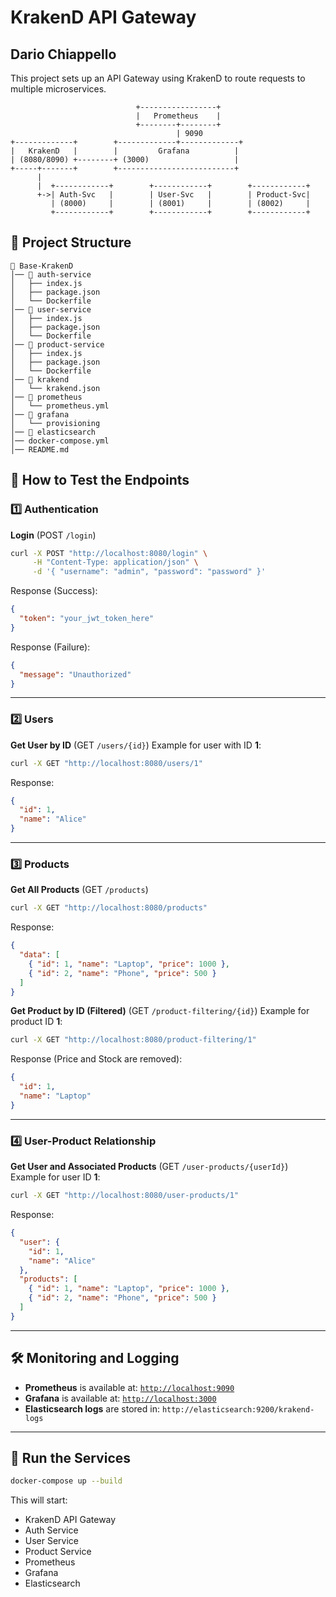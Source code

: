# KrakenD API Gateway

## Dario Chiappello

This project sets up an API Gateway using KrakenD to route requests to multiple microservices.

```
                            +-----------------+
                            |   Prometheus    |
                            +--------+--------+
                                     | 9090
+-------------+        +-------------+-------------+
|   KrakenD   |        |         Grafana          |
| (8080/8090) +--------+ (3000)                   |
+-----+-------+        +--------------------------+
      |
      |  +------------+        +------------+        +------------+
      +->| Auth-Svc   |        | User-Svc   |        | Product-Svc|
         | (8000)     |        | (8001)     |        | (8002)     |
         +------------+        +------------+        +------------+

```


## 📌 Project Structure
```
📂 Base-KrakenD
│️── 📂 auth-service
│   ├── index.js
│   ├── package.json
│   └── Dockerfile
│️── 📂 user-service
│   ├── index.js
│   ├── package.json
│   └── Dockerfile
│️── 📂 product-service
│   ├── index.js
│   ├── package.json
│   └── Dockerfile
│️── 📂 krakend
│   └── krakend.json
│️── 📂 prometheus
│   └── prometheus.yml
│️── 📂 grafana
│   └── provisioning
│️── 📂 elasticsearch
│️── docker-compose.yml
│️── README.md
```

## 🚀 How to Test the Endpoints
### **1️⃣ Authentication**
**Login** (POST `/login`)
```sh
curl -X POST "http://localhost:8080/login" \
     -H "Content-Type: application/json" \
     -d '{ "username": "admin", "password": "password" }'
```
Response (Success):
```json
{
  "token": "your_jwt_token_here"
}
```
Response (Failure):
```json
{
  "message": "Unauthorized"
}
```

---

### **2️⃣ Users**
**Get User by ID** (GET `/users/{id}`)
Example for user with ID **1**:
```sh
curl -X GET "http://localhost:8080/users/1"
```
Response:
```json
{
  "id": 1,
  "name": "Alice"
}
```

---

### **3️⃣ Products**
**Get All Products** (GET `/products`)
```sh
curl -X GET "http://localhost:8080/products"
```
Response:
```json
{
  "data": [
    { "id": 1, "name": "Laptop", "price": 1000 },
    { "id": 2, "name": "Phone", "price": 500 }
  ]
}
```

**Get Product by ID (Filtered)** (GET `/product-filtering/{id}`)
Example for product ID **1**:
```sh
curl -X GET "http://localhost:8080/product-filtering/1"
```
Response (Price and Stock are removed):
```json
{
  "id": 1,
  "name": "Laptop"
}
```

---

### **4️⃣ User-Product Relationship**
**Get User and Associated Products** (GET `/user-products/{userId}`)
Example for user ID **1**:
```sh
curl -X GET "http://localhost:8080/user-products/1"
```
Response:
```json
{
  "user": {
    "id": 1,
    "name": "Alice"
  },
  "products": [
    { "id": 1, "name": "Laptop", "price": 1000 },
    { "id": 2, "name": "Phone", "price": 500 }
  ]
}
```

---

## 🛠 Monitoring and Logging
- **Prometheus** is available at: [`http://localhost:9090`](http://localhost:9090)
- **Grafana** is available at: [`http://localhost:3000`](http://localhost:3000)
- **Elasticsearch logs** are stored in: `http://elasticsearch:9200/krakend-logs`

---

## 📌 Run the Services
```sh
docker-compose up --build
```
This will start:
- KrakenD API Gateway
- Auth Service
- User Service
- Product Service
- Prometheus
- Grafana
- Elasticsearch

